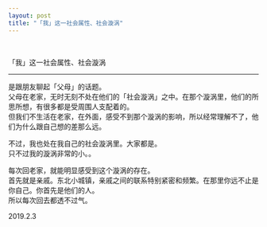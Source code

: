 ```yaml
---
layout: post
title: "「我」这一社会属性、社会漩涡"
---
```


  
&nbsp;
&nbsp;


「我」这一社会属性、社会漩涡

---

是跟朋友聊起「父母」的话题。
<br>父母在老家，无时无刻不处在他们的「社会漩涡」之中。在那个漩涡里，他们的所思所想，有很多都是受周围人支配着的。
<br>但我们不生活在老家，在外面，感受不到那个漩涡的影响，所以经常理解不了，他们为什么跟自己想的差那么远。

不过，我也处在我自己的社会漩涡里。大家都是。
<br>只不过我的漩涡非常的小。。

每次回老家，就能明显感受到这个漩涡的存在。
<br>首先就是亲戚。东北小城镇，亲戚之间的联系特别紧密和频繁。在那里你远不止是你自己。你首先是他们的人。
<br>所以每次回去都透不过气。

2019.2.3